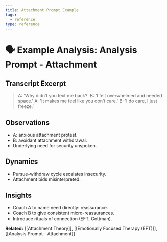 ```yaml
---
title: Attachment Prompt Example
tags:
  - reference
type: reference
---
```

# 🗣 Example Analysis: Analysis Prompt - Attachment

## Transcript Excerpt
> A: 'Why didn’t you text me back?'
> B: 'I felt overwhelmed and needed space.'
> A: 'It makes me feel like you don’t care.'
> B: 'I do care, I just freeze.'

## Observations
- A: anxious attachment protest.
- B: avoidant attachment withdrawal.
- Underlying need for security unspoken.

## Dynamics
- Pursue–withdraw cycle escalates insecurity.
- Attachment bids misinterpreted.

## Insights
- Coach A to name need directly: reassurance.
- Coach B to give consistent micro-reassurances.
- Introduce rituals of connection (EFT, Gottman).

**Related:** [[Attachment Theory]], [[Emotionally Focused Therapy (EFT)]], [[Analysis Prompt - Attachment]]
